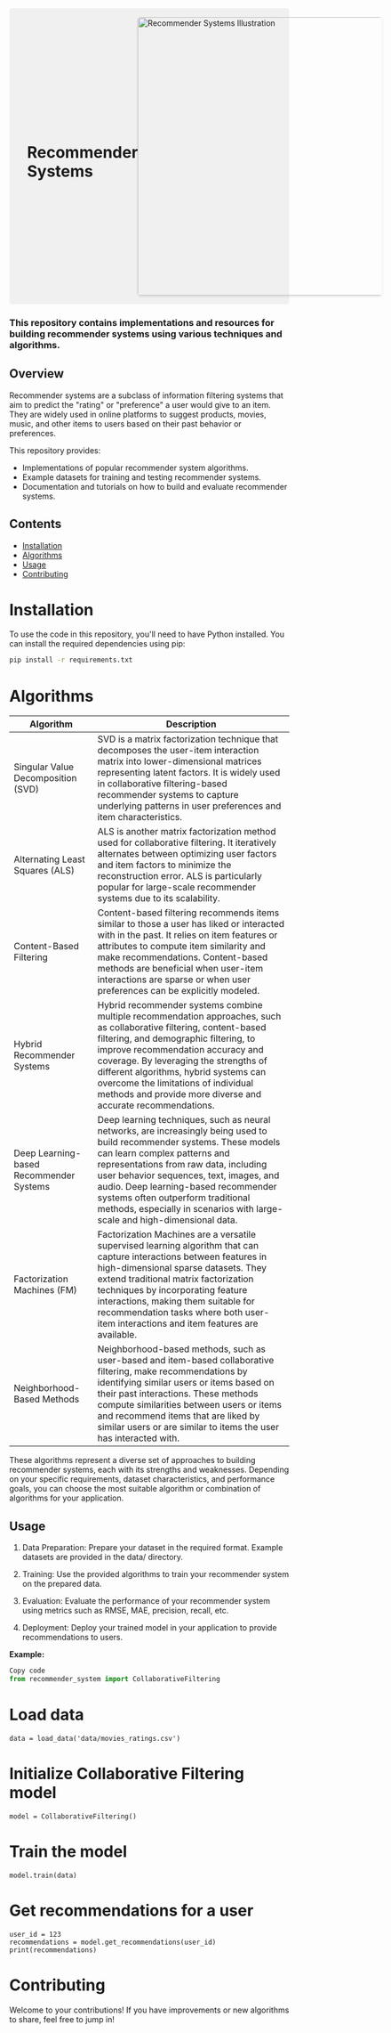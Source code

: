 <div style="display: flex; align-items: center; justify-content: space-between; padding: 1rem 2rem; background-color: #f0f0f0; border-radius: 5px;">
  <h1>Recommender Systems</h1>
  <img src="https://github.com/ailynux/recommender-systems/assets/95152597/2d6ec11f-7020-4196-9a62-04d64c309d41" alt="Recommender Systems Illustration" width="500" height="auto" style="border-radius: 5px; box-shadow: 0 2px 4px rgba(0, 0, 0, 0.1);">
</div>

### This repository contains implementations and resources for building recommender systems using various techniques and algorithms.
## Overview

Recommender systems are a subclass of information filtering systems that aim to predict the "rating" or "preference" a user would give to an item. They are widely used in online platforms to suggest products, movies, music, and other items to users based on their past behavior or preferences.

This repository provides:

- Implementations of popular recommender system algorithms.
- Example datasets for training and testing recommender systems.
- Documentation and tutorials on how to build and evaluate recommender systems.

## Contents

- [Installation](#installation)
- [Algorithms](#Algorithms)
- [Usage](#Usage)
- [Contributing](#contributing)


# Installation

To use the code in this repository, you'll need to have Python installed. You can install the required dependencies using pip:

```bash
pip install -r requirements.txt
```

# Algorithms

| Algorithm                              | Description                                                                                                                                                                                                                                                                                                                                                                                                                                                          |
|----------------------------------------|----------------------------------------------------------------------------------------------------------------------------------------------------------------------------------------------------------------------------------------------------------------------------------------------------------------------------------------------------------------------------------------------------------------------------------------------------------------------|
| Singular Value Decomposition (SVD)    | SVD is a matrix factorization technique that decomposes the user-item interaction matrix into lower-dimensional matrices representing latent factors. It is widely used in collaborative filtering-based recommender systems to capture underlying patterns in user preferences and item characteristics.                                                                                                                                                                    |
| Alternating Least Squares (ALS)       | ALS is another matrix factorization method used for collaborative filtering. It iteratively alternates between optimizing user factors and item factors to minimize the reconstruction error. ALS is particularly popular for large-scale recommender systems due to its scalability.                                                                                                                                                                                       |
| Content-Based Filtering               | Content-based filtering recommends items similar to those a user has liked or interacted with in the past. It relies on item features or attributes to compute item similarity and make recommendations. Content-based methods are beneficial when user-item interactions are sparse or when user preferences can be explicitly modeled.                                                                                                                                       |
| Hybrid Recommender Systems            | Hybrid recommender systems combine multiple recommendation approaches, such as collaborative filtering, content-based filtering, and demographic filtering, to improve recommendation accuracy and coverage. By leveraging the strengths of different algorithms, hybrid systems can overcome the limitations of individual methods and provide more diverse and accurate recommendations.                                                                                        |
| Deep Learning-based Recommender Systems | Deep learning techniques, such as neural networks, are increasingly being used to build recommender systems. These models can learn complex patterns and representations from raw data, including user behavior sequences, text, images, and audio. Deep learning-based recommender systems often outperform traditional methods, especially in scenarios with large-scale and high-dimensional data.                                                                                |
| Factorization Machines (FM)           | Factorization Machines are a versatile supervised learning algorithm that can capture interactions between features in high-dimensional sparse datasets. They extend traditional matrix factorization techniques by incorporating feature interactions, making them suitable for recommendation tasks where both user-item interactions and item features are available.                                                                                                               |
| Neighborhood-Based Methods           | Neighborhood-based methods, such as user-based and item-based collaborative filtering, make recommendations by identifying similar users or items based on their past interactions. These methods compute similarities between users or items and recommend items that are liked by similar users or are similar to items the user has interacted with.                                                                                                      |

These algorithms represent a diverse set of approaches to building recommender systems, each with its strengths and weaknesses. Depending on your specific requirements, dataset characteristics, and performance goals, you can choose the most suitable algorithm or combination of algorithms for your application.


## Usage
1. Data Preparation: Prepare your dataset in the required format. Example datasets are provided in the data/ directory.

2. Training: Use the provided algorithms to train your recommender system on the prepared data.

3. Evaluation: Evaluate the performance of your recommender system using metrics such as RMSE, MAE, precision, recall, etc.

4. Deployment: Deploy your trained model in your application to provide recommendations to users.

**Example:**

```python
Copy code
from recommender_system import CollaborativeFiltering
```
# Load data
```
data = load_data('data/movies_ratings.csv')
```
# Initialize Collaborative Filtering model
```
model = CollaborativeFiltering()
```
# Train the model
```
model.train(data)
```
# Get recommendations for a user
```
user_id = 123
recommendations = model.get_recommendations(user_id)
print(recommendations)
```

# Contributing 
Welcome to your contributions! If you have improvements or new algorithms to share, feel free to jump in!





